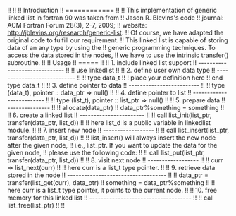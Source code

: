 !!
!!
!! Introduction
!! ============
!!
!! This implementation of generic linked list in fortran 90 was taken from
!! Jason R. Blevins's code
!!     journal: ACM Fortran Forum 28(3), 2-7, 2009;
!!     website: http://jblevins.org/research/generic-list.
!! Of course, we have adapted the original code to fulfill our requirement.
!! This linked list is capable of storing data of an any type by using the
!! generic programming techniques. To access the data stored in the nodes,
!! we have to use the intrinsic transfer() subroutine.
!!
!! Usage
!! =====
!!
!! 1. include linked list support
!! ------------------------------
!!
!! use linkedlist
!!
!! 2. define user own data type
!! ----------------------------
!!
!! type data_t
!!     ! place your definition here
!! end type data_t
!!
!! 3. define pointer to data
!! -------------------------
!!
!! type (data_t), pointer  :: data_ptr => null()
!!
!! 4. define pointer to list
!! -------------------------
!!
!! type (list_t), pointer  :: list_ptr => null()
!!
!! 5. prepare data
!! ---------------
!!
!! allocate(data_ptr)
!! data_ptr%something = something
!!
!! 6. create a linked list
!! -----------------------
!!
!! call list_init(list_ptr, transfer(data_ptr, list_d))
!!
!! here list_d is a public variable in linkedlist module.
!!
!! 7. insert new node
!! ------------------
!!
!! call list_insert(list_ptr, transfer(data_ptr, list_d))
!!
!! list_insert() will always insert the new node after the given node,
!! i.e., list_ptr. If you want to update the data for the given node,
!! please use the following code:
!!
!! call list_put(list_ptr, transfer(data_ptr, list_d))
!!
!! 8. visit next node
!! ------------------
!!
!! curr => list_next(curr)
!!
!! here curr is a list_t type pointer.
!!
!! 9. retrieve data stored in the node
!! -----------------------------------
!!
!! data_ptr  = transfer(list_get(curr), data_ptr)
!! something = data_ptr%something
!!
!! here curr is a list_t type pointer, it points to the current node.
!!
!! 10. free memory for this linked list
!! ------------------------------------
!!
!! call list_free(list_ptr)
!!
!!
